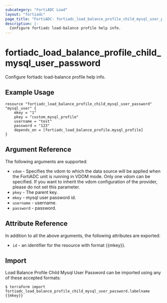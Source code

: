 ```yaml
---
subcategory: "FortiADC Load"
layout: "fortiadc"
page_title: "FortiADC: fortiadc_load_balance_profile_child_mysql_user_password"
description: |-
  Configure fortiadc load-balance profile help info.
---
```


# fortiadc_load_balance_profile_child_mysql_user_password
Configure fortiadc load-balance profile help info.

## Example Usage
```hcl
resource "fortiadc_load_balance_profile_child_mysql_user_password" "mysql_user" {
	mkey = "1"
	pkey = "custom_mysql_profile"
	username = "test"
	password = "123"
	depends_on = [fortiadc_load_balance_profile.mysql_profile]
}

```

## Argument Reference

The following arguments are supported:

* `vdom` - Specifies the vdom to which the data source will be applied when the FortiADC unit is running in VDOM mode. Only one vdom can be specified. If you want to inherit the vdom configuration of the provider, please do not set this parameter.
* `pkey` - The parent key.
* `mkey` - mysql user password id.
* `username` - username. 
* `password` - password. 

## Attribute Reference

In addition to all the above arguments, the following attributes are exported:
* `id` - an identifier for the resource with format {{mkey}}.

## Import
 Load Balance Profile Child Mysql User Password can be imported using any of these accepted formats:
```
$ terraform import fortiadc_load_balance_profile_child_mysql_user_password.labelname {{mkey}}
```
